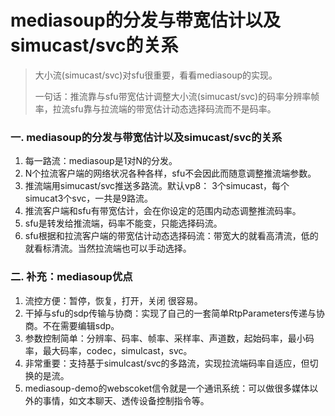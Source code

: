 # mediasoup的分发与带宽估计以及simucast/svc的关系
>大小流(simucast/svc)对sfu很重要，看看mediasoup的实现。
>
>一句话：推流靠与sfu带宽估计调整大小流(simucast/svc)的码率分辨率帧率，拉流sfu靠与拉流端的带宽估计动态选择码流而不是码率。

### 一. mediasoup的分发与带宽估计以及simucast/svc的关系
1. 每一路流：mediasoup是1对N的分发。 
2. N个拉流客户端的网络状况各种各样，sfu不会因此而随意调整推流端参数。
3. 推流端用simucast/svc推送多路流。默认vp8： 3个simucast，每个simucat3个svc，一共是9路流。
4. 推流客户端和sfu有带宽估计，会在你设定的范围内动态调整推流码率。
5. sfu是转发给推流端，码率不能变，只能选择码流。
6. sfu根据和拉流客户端的带宽估计动态选择码流：带宽大的就看高清流，低的就看标清流。当然拉流端也可以手动选择。


### 二. 补充：mediasoup优点
1. 流控方便：暂停，恢复，打开，关闭 很容易。
2. 干掉与sfu的sdp传输与协商：实现了自己的一套简单RtpParameters传递与协商。不在需要编辑sdp。
3. 参数控制简单：分辨率、码率、帧率、采样率、声道数，起始码率，最小码率，最大码率，codec，simulcast，svc。
4. 非常重要：支持基于simulcast/svc的多路流，实现拉流端码率自适应，但切换的是流。
5. mediasoup-demo的webscoket信令就是一个通讯系统：可以做很多媒体以外的事情，如文本聊天、透传设备控制指令等。
